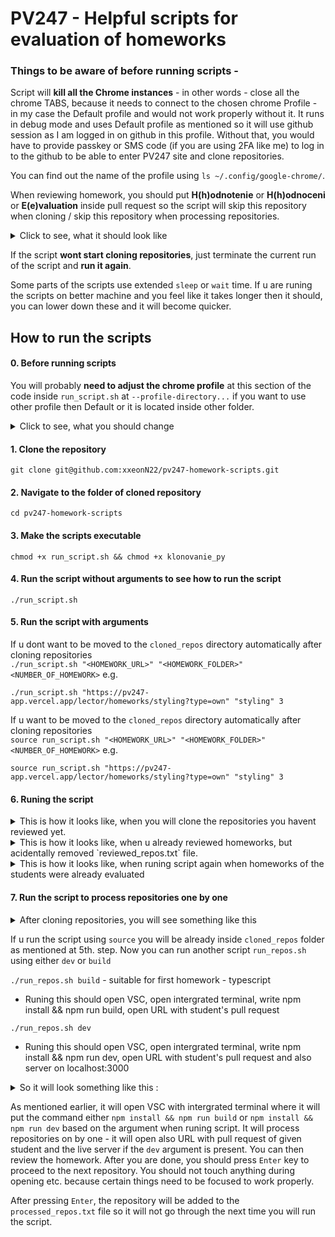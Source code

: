 # PV247 - Helpful scripts for evaluation of homeworks

### Things to be aware of before running scripts - 

Script will **kill all the Chrome instances** - in other words - close all the chrome TABS, because it needs to connect to the chosen chrome Profile - in my case the Default profile and would not work properly without it. It runs in debug mode and uses Default profile as mentioned so it will use github session as I am logged in on github in this profile. Without that, you would have to provide passkey or SMS code (if you are using 2FA like me) to log in to the github to be able to enter PV247 site and clone repositories.

You can find out the name of the profile using `ls ~/.config/google-chrome/`.

When reviewing homework, you should put **H(h)odnotenie** or **H(h)odnoceni** or **E(e)valuation** inside pull request so the script will skip this repository when cloning / skip this repository when processing repositories.

<details>
  <summary>Click to see, what it should look like</summary>
  
![image](https://github.com/user-attachments/assets/6f92800d-0fad-4c50-9fa6-4efc99d96111)

![image](https://github.com/user-attachments/assets/6cc20f26-df2e-4844-b204-1414a8f1df8b)

</details>

If the script **wont start cloning repositories**, just terminate the current run of the script and **run it again**.

Some parts of the scripts use extended `sleep` or `wait` time. If u are runing the scripts on better machine and you feel like it takes longer then it should, you can lower down these and it will become quicker.

## How to run the scripts 

#### 0. Before running scripts

You will probably **need to adjust the chrome profile** at this section of the code inside `run_script.sh` at `--profile-directory...` if you want to use
other profile then Default or it is located inside other folder.

<details>
  <summary>Click to see, what you should change</summary>
  

  ```# Start Chrome in debug mode (if not already running)
if ! pgrep -f "chrome.*remote-debugging-port=9222" > /dev/null; then
    echo "🚀 Starting Chrome in debug mode..."
    google-chrome --remote-debugging-port=9222 \
                  --user-data-dir="/home/samuel/.config/google-chrome/" \
                  --profile-directory="Default" \
                  --disable-gpu 2>/dev/null &
```

</details>

####  1. Clone the repository  
 ```git clone git@github.com:xxeonN22/pv247-homework-scripts.git```

#### 2. Navigate to the folder of cloned repository  
```cd pv247-homework-scripts```

#### 3. Make the scripts executable
```chmod +x run_script.sh && chmod +x klonovanie_py```

#### 4. Run the script without arguments to see how to run the script
```./run_script.sh```

#### 5. Run the script with arguments
If u dont want to be moved to the `cloned_repos` directory automatically after cloning repositories  
```./run_script.sh "<HOMEWORK_URL>" "<HOMEWORK_FOLDER>" <NUMBER_OF_HOMEWORK>``` e.g.  

```./run_script.sh "https://pv247-app.vercel.app/lector/homeworks/styling?type=own" "styling" 3```

If u want to be moved to the `cloned_repos` directory automatically after cloning repositories   
```source run_script.sh "<HOMEWORK_URL>" "<HOMEWORK_FOLDER>" <NUMBER_OF_HOMEWORK>``` e.g.  

```source run_script.sh "https://pv247-app.vercel.app/lector/homeworks/styling?type=own" "styling" 3```

#### 6. Runing the script 

<details>
  <summary>This is how it looks like, when you will clone the repositories you havent reviewed yet.</summary>
  
  ![image](https://github.com/user-attachments/assets/854deb72-477d-4023-99d6-28b1aa962e82)
  
</details>

<details>
  <summary>This is how it looks like, when u already reviewed homeworks, but acidentally removed `reviewed_repos.txt` file.</summary>
  When the script will find out, that pull request contains `H(h)odnotenie` or `H(h)odnoceni` or `E(e)valuation` keyword, it will be marked as already reviewed and put inside `reviewed_repos.txt` file so it will not go through
the next time you will run the script.

![image](https://github.com/user-attachments/assets/b8401c29-fdb6-4d8d-98c0-213198299a8b)

</details>

<details>
  <summary>This is how it looks like, when runing script again when homeworks of the students were already evaluated</summary>
  When the script will find out, that pull request contains `H(h)odnotenie` or `H(h)odnoceni` or `E(e)valuation` keyword, it will be marked as already reviewed and put inside `reviewed_repos.txt` file so it will not go through
the next time you will run the script.

![image](https://github.com/user-attachments/assets/7e631e68-fab7-450c-96a7-9fd185f6d82a)

</details>

#### 7. Run the script to process repositories one by one
<details>
  <summary>After cloning repositories, you will see something like this</summary>

![image](https://github.com/user-attachments/assets/ecae9817-151b-4943-93e6-5a1b75afd209)

</details>

If u run the script using `source` you will be already inside `cloned_repos` folder as mentioned at 5th. step.
Now you can run another script `run_repos.sh` using either `dev` or `build`  

```./run_repos.sh build``` - suitable for first homework - typescript
 * Runing this should open VSC, open intergrated terminal, write npm install && npm run build, open URL with student's pull request

```./run_repos.sh dev```
 * Runing this should open VSC, open intergrated terminal, write npm install && npm run dev, open URL with student's pull request and also server on localhost:3000

<details>
  <summary>So it will look something like this :  </summary>
  When the script will find out, that pull request contains `H(h)odnotenie` or `H(h)odnoceni` or `E(e)valuation` keyword, it will be marked as already reviewed and put inside `reviewed_repos.txt` file so it will not go through
the next time you will run the script.

![image](https://github.com/user-attachments/assets/488a0d8f-9201-42d7-b20e-bad5162956bb)

</details>

As mentioned earlier, it will open VSC with intergrated terminal where it will put the command either `npm install && npm run build` or `npm install && npm run dev` based on the argument when runing script.
It will process repositories on by one - it will open also URL with pull request of given student and the live server if the `dev` argument is present.
You can then review the homework. After you are done, you should press `Enter` key to proceed to the next repository. 
You should not touch anything during opening etc. because certain things need to be focused to work properly.

After pressing `Enter`, the repository will be added to the `processed_repos.txt` file so it will not go through the next time you will run the script.


